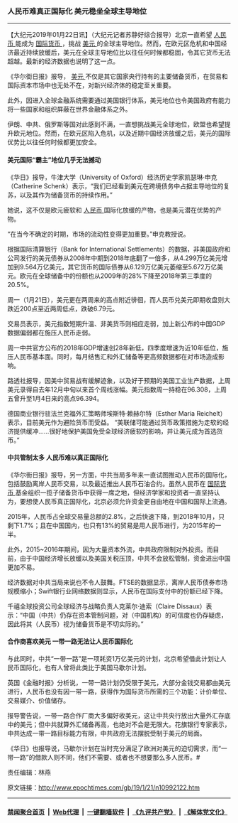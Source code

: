 ### 人民币难真正国际化 美元稳坐全球主导地位
------------------------

<p>
 【大纪元2019年01月22日讯】（大纪元记者苏静好综合报导）北京一直希望
 <a href="http://www.epochtimes.com/gb/tag/%E4%BA%BA%E6%B0%91%E5%B8%81.html">
  人民币
 </a>
 能成为
 <a href="http://www.epochtimes.com/gb/tag/%E5%9B%BD%E9%99%85%E8%B4%A7%E5%B8%81.html">
  国际货币
 </a>
 ，挑战
 <a href="http://www.epochtimes.com/gb/tag/%E7%BE%8E%E5%85%83.html">
  美元
 </a>
 的全球主导地位。然而，在欧元区危机和中国经济最近持续放缓后，美元在全球主导地位比以往任何时候都稳固，令其它货币无法超越。最新的经济数据也说明了这一点。
</p>
<p>
 《华尔街日报》报导，
 <a href="http://www.epochtimes.com/gb/tag/%E7%BE%8E%E5%85%83.html">
  美元
 </a>
 不仅是其它国家央行持有的主要储备货币，在贸易和国际资本市场中也无处不在，对新兴经济体的稳定至关重要。
</p>
<p>
 此外，因进入全球金融系统需要通过美国银行体系，美元地位也令美国政府有能力将一些国家和组织屏蔽在世界金融体系之外。
</p>
<p>
 伊朗、中共、俄罗斯等国对此感到不满，一直想挑战美元全球地位，欧盟也希望提升欧元地位。然而，在欧元区陷入危机，以及近期中国经济放缓之后，美元的国际优势比以往任何时候都更加安全。
</p>
<h4>
 美元国际“霸主”地位几乎无法撼动
</h4>
<p>
 《华日》报导，牛津大学（University of Oxford）经济历史学家凯瑟琳·申克（Catherine Schenk）表示，“我们已经看到美元在跨境债务中占据主导地位的复苏，以及其作为储备货币的持续作用。”
</p>
<p>
 她说，这不仅是欧元疲软和
 <a href="http://www.epochtimes.com/gb/tag/%E4%BA%BA%E6%B0%91%E5%B8%81.html">
  人民币
 </a>
 国际化放缓的产物，也是美元潜在优势的产物。
</p>
<p>
 “在当今不确定的时期，市场的流动性变得更加重要。”申克教授说。
</p>
<p>
 根据国际清算银行（Bank for International Settlements）的数据，非美国政府和公司发行的美元债券从2008年中期到2018年底翻了一倍多，从4.299万亿美元增加到9.564万亿美元，其它货币的国际债券从6.129万亿美元萎缩至5.672万亿美元。欧元在全球储备中的份额也从2009年的28%下降至2018年第三季度的20.5%。
</p>
<p>
 周一（1月21日），美元更在两周来的高点附近徘徊，而人民币兑美元即期收盘则大跌近200点至近两周低点，跌破6.79元。
</p>
<p>
 交易员表示，美元指数短期升温、非美货币则相应走弱，加上新公布的中国GDP数据偏弱都在施压人民币走弱。
</p>
<p>
 周一中共官方公布的2018年GDP增速创28年新低，四季度增速为近10年低位，施压人民币基本面。同时，每月结售汇和外汇储备等更高频数据都在对市场造成影响。
</p>
<p>
 路透社报导，因美中贸易战有缓解迹象，以及好于预期的美国工业生产数据，上周美元录得自去年12月中旬以来首个周线涨幅。美元指数周一持稳在96.308，上周五曾升至1月4日来的高点96.394。
</p>
<p>
 德国商业银行驻法兰克福外汇策略师埃斯特·赖赫尔特（Esther Maria Reichelt）表示，目前美元作为避险货币而受益。 “美联储可能通过货币政策措施为走软的经济提供缓冲……很好地保护美国免受全球经济疲软的影响，并让美元成为首选货币。”
</p>
<h4>
 中共管制太多 人民币难以真正国际化
</h4>
<p>
 《华尔街日报》报导，另一方面，中共当局多年来一直试图推动人民币的国际化，包括鼓励离岸人民币交易，以及最近推出人民币石油合约。虽然人民币在
 <a href="http://www.epochtimes.com/gb/tag/%E5%9B%BD%E9%99%85%E8%B4%A7%E5%B8%81.html">
  国际货币
 </a>
 基金组织一揽子储备货币中获得一席之地，但经济学家和投资者一直坚持认为，要想使人民币真正国际化，北京必须允许资金更自由地在中国和国际上流通。
</p>
<p>
 2015年，人民币占全球交易量总额的2.8%，之后快速下降，到2018年10月，只剩下1.7%；且在中国国内，也只有13%的贸易是用人民币进行，为2015年的一半。
</p>
<p>
 此外，2015~2016年期间，因为大量资本外流，中共政府限制对外投资。而目前，由于中国经济增长放缓以及美国关税压顶，中共不会放松管制，资金进出中国更加不易。
</p>
<p>
 经济数据对中共当局来说也不令人鼓舞。FTSE的数据显示，离岸人民币债券市场规模缩小；Swift银行业网络数据则显示，人民币在国际支付中的份额已经下降。
</p>
<p>
 千禧全球投资公司全球经济与战略负责人克莱尔·迪索（Claire Dissaux）表示：“中国（中共）仍存在资本管制问题，对（中国机构）的可信度也仍存疑虑，因此将其（人民币）视为储备货币是不切实际的。”
</p>
<h4>
 合作商喜欢美元 一带一路无法让人民币国际化
</h4>
<p>
 与此同时，中共“一带一路”是一项耗资1万亿美元的计划，北京希望借此计划让人民币国际化，也有人曾将此类比于美国马歇尔计划。
</p>
<p>
 英国《金融时报》分析说，一带一路计划仍受限于美元，大部分金钱交易都由美元进行，人民币也没有因一带一路，获得作为国际货币所需的三个功能：计价单位、交易媒介、价值储存。
</p>
<p>
 报导警告说，一带一路合作厂商大多偏好收美元，这让中共央行放出大量外汇存底中的美元；但中共就算外汇储备再高，也绝对不会是无限大。花旗银行专家表示，中共达成一带一路目标能力有限，中共政府无法摆脱受制于美元的局面。
</p>
<p>
 《华日》也报导说，马歇尔计划在当时充分满足了欧洲对美元的迫切需求，而“一带一路”的借款人则不同，他们不需要、或者也不想要那么多人民币。#
</p>
<p>
 责任编辑：林燕
</p>

原文链接：http://www.epochtimes.com/gb/19/1/21/n10992122.htm


------------------------
#### [禁闻聚合首页](https://github.com/gfw-breaker/banned-news/blob/master/README.md) &nbsp;|&nbsp; [Web代理](https://github.com/gfw-breaker/open-proxy/blob/master/README.md) &nbsp;|&nbsp; [一键翻墙软件](https://github.com/gfw-breaker/nogfw/blob/master/README.md) &nbsp;|&nbsp; [《九评共产党》](https://github.com/gfw-breaker/9ping.md/blob/master/README.md#九评之一评共产党是什么) &nbsp;|&nbsp; [《解体党文化》](https://github.com/gfw-breaker/jtdwh.md/blob/master/README.md#绪论)